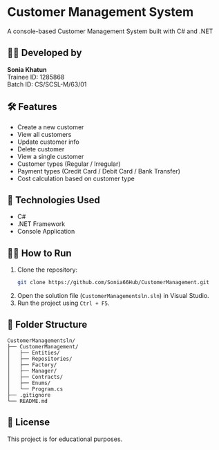 # Customer Management System

A console-based Customer Management System built with C# and .NET

## 👩‍💻 Developed by
**Sonia Khatun**  
Trainee ID: 1285868  
Batch ID: CS/SCSL-M/63/01  

## 🛠 Features

- Create a new customer
- View all customers
- Update customer info
- Delete customer
- View a single customer
- Customer types (Regular / Irregular)
- Payment types (Credit Card / Debit Card / Bank Transfer)
- Cost calculation based on customer type

## 🧰 Technologies Used

- C#
- .NET Framework
- Console Application

## 🏃‍♂️ How to Run

1. Clone the repository:
    ```bash
    git clone https://github.com/Sonia66Hub/CustomerManagement.git
    ```
2. Open the solution file (`CustomerManagementsln.sln`) in Visual Studio.
3. Run the project using `Ctrl + F5`.

## 📂 Folder Structure

```
CustomerManagementsln/
├── CustomerManagement/
│   ├── Entities/
│   ├── Repositories/
│   ├── Factory/
│   ├── Manager/
│   ├── Contracts/
│   ├── Enums/
│   └── Program.cs
├── .gitignore
└── README.md
```

## 📜 License

This project is for educational purposes.
